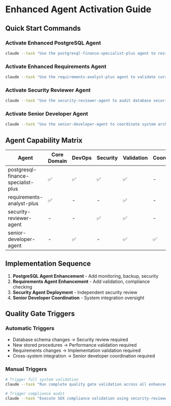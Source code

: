 # Enhanced Agent Activation Guide

## Quick Start Commands

### Activate Enhanced PostgreSQL Agent
```bash
claude --task "Use the postgresql-finance-specialist-plus agent to review current database implementation and add DevOps monitoring capabilities"
```

### Activate Enhanced Requirements Agent  
```bash
claude --task "Use the requirements-analyst-plus agent to validate current implementation against business requirements v1.2"
```

### Activate Security Reviewer Agent
```bash
claude --task "Use the security-reviewer-agent to audit database security and compliance controls"
```

### Activate Senior Developer Agent
```bash
claude --task "Use the senior-developer-agent to coordinate system architecture and integration patterns"
```

## Agent Capability Matrix

| Agent | Core Domain | DevOps | Security | Validation | Coordination |
|-------|-------------|--------|----------|------------|--------------|
| postgresql-finance-specialist-plus | ✅ | ✅ | ✅ | ✅ | - |
| requirements-analyst-plus | ✅ | - | - | ✅ | - |
| security-reviewer-agent | - | - | ✅ | ✅ | - |
| senior-developer-agent | - | ✅ | - | ✅ | ✅ |

## Implementation Sequence

1. **PostgreSQL Agent Enhancement** - Add monitoring, backup, security
2. **Requirements Agent Enhancement** - Add validation, compliance checking  
3. **Security Agent Deployment** - Independent security review
4. **Senior Developer Coordination** - System integration oversight

## Quality Gate Triggers

### Automatic Triggers
- Database schema changes → Security review required
- New stored procedures → Performance validation required
- Requirements changes → Implementation validation required
- Cross-system integration → Senior developer coordination required

### Manual Triggers
```bash
# Trigger full system validation
claude --task "Run complete quality gate validation across all enhanced agents"

# Trigger compliance audit
claude --task "Execute SOX compliance validation using security-reviewer-agent"
```